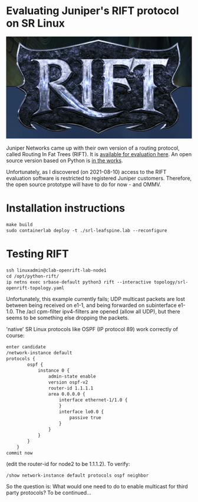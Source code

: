 # Evaluating Juniper's RIFT protocol on SR Linux

![plot](./images/RIFT.PNG)

Juniper Networks came up with their own version of a routing protocol, called Routing In Fat Trees (RIFT). It is [available for evaluation here](https://support.juniper.net/support/downloads/?p=rifteval). An open source version based on Python is [in the works](https://github.com/brunorijsman/rift-python).

Unfortunately, as I discovered (on 2021-08-10) access to the RIFT evaluation software is restricted to registered Juniper customers. Therefore, the open source prototype will have to do for now - and OMMV.

# Installation instructions
```
make build
sudo containerlab deploy -t ./srl-leafspine.lab --reconfigure
```

# Testing RIFT
```
ssh linuxadmin@clab-openrift-lab-node1
cd /opt/python-rift/
ip netns exec srbase-default python3 rift --interactive topology/srl-openrift-topology.yaml
```

Unfortunately, this example currently fails; UDP multicast packets are lost between being received on e1-1, and being forwarded on subinterface e1-1.0.
The /acl cpm-filter ipv4-filters are opened (allow all UDP), but there seems to be something else dropping the packets.

'native' SR Linux protocols like OSPF (IP protocol 89) work correctly of course:
```
enter candidate
/network-instance default
protocols {
        ospf {
            instance 0 {
                admin-state enable
                version ospf-v2
                router-id 1.1.1.1
                area 0.0.0.0 {
                    interface ethernet-1/1.0 {
                    }
                    interface lo0.0 {
                        passive true
                    }
                }
            }
        }
    }
commit now
```
(edit the router-id for node2 to be 1.1.1.2). 
To verify:
```
/show network-instance default protocols ospf neighbor
```

So the question is: What would one need to do to enable multicast for third party protocols? To be continued...
